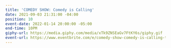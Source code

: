 ```yaml
---
title: 'COMEDY SHOW: Comedy is Calling'
date: 2021-09-03 21:31:00 -04:00
position: 10
event-date: 2022-01-14 20:00:00 -05:00
end-time: 10PM
giphy-url: https://media.giphy.com/media/xTk9ZNSEaGv7FtKY6s/giphy.gif
event-url: https://www.eventbrite.com/e/comedy-show-comedy-is-calling-tickets-227257311737
---
```


